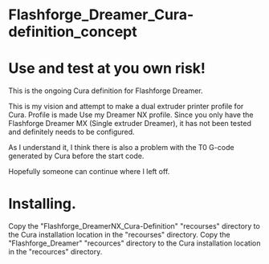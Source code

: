 # Flashforge_Dreamer_Cura-definition_concept
# Use and test at you own risk!

This is the ongoing Cura definition for Flashforge Dreamer.

This is my vision and attempt to make a dual extruder printer profile for Cura. Profile is made Use my Dreamer NX profile.
Since you only have the Flashforge Dreamer MX (Single extruder Dreamer), it has not been tested and definitely needs to be configured.

As I understand it, I think there is also a problem with the T0 G-code generated by Cura before the start code.

Hopefully someone can continue where I left off.

# Installing. 

Copy the "Flashforge_DreamerNX_Cura-Definition" "recourses" directory to the Cura installation location in the "recourses" directory.
Copy the "Flashforge_Dreamer" "recources" directory to the Cura installation location in the "recources" directory.
